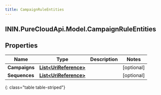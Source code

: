 ```yaml
---
title: CampaignRuleEntities
---
```

## ININ.PureCloudApi.Model.CampaignRuleEntities

## Properties

|Name | Type | Description | Notes|
|------------ | ------------- | ------------- | -------------|
| **Campaigns** | [**List&lt;UriReference&gt;**](UriReference.html) |  | [optional] |
| **Sequences** | [**List&lt;UriReference&gt;**](UriReference.html) |  | [optional] |
{: class="table table-striped"}


